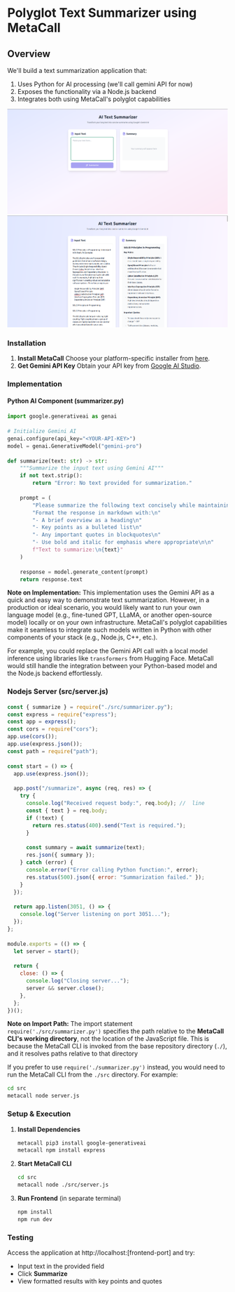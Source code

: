 # Polyglot Text Summarizer using MetaCall

## Overview

We'll build a text summarization application that:

1. Uses Python for AI processing (we'll call gemini API for now)
2. Exposes the functionality via a Node.js backend
3. Integrates both using MetaCall's polyglot capabilities

![UI](./media/UI.png)
![summarized text](./media/summarized-example.png)
### Installation

1. **Install MetaCall**
    Choose your platform-specific installer from [here](https://github.com/metacall/install).
2. **Get Gemini API Key**
    Obtain your API key from [Google AI Studio](https://aistudio.google.com/app/apikey).

### Implementation

#### Python AI Component (summarizer.py)

```python
import google.generativeai as genai

# Initialize Gemini AI
genai.configure(api_key="<YOUR-API-KEY>")
model = genai.GenerativeModel("gemini-pro")

def summarize(text: str) -> str:
    """Summarize the input text using Gemini AI"""
    if not text.strip():
        return "Error: No text provided for summarization."

    prompt = (
        "Please summarize the following text concisely while maintaining key information.\n"
        "Format the response in markdown with:\n"
        "- A brief overview as a heading\n"
        "- Key points as a bulleted list\n"
        "- Any important quotes in blockquotes\n"
        "- Use bold and italic for emphasis where appropriate\n\n"
        f"Text to summarize:\n{text}"
    )

    response = model.generate_content(prompt)
    return response.text
```

**Note on Implementation:**
This implementation uses the Gemini API as a quick and easy way to demonstrate text summarization. However, in a production or ideal scenario, you would likely want to run your own language model (e.g., fine-tuned GPT, LLaMA, or another open-source model) locally or on your own infrastructure. MetaCall's polyglot capabilities make it seamless to integrate such models written in Python with other components of your stack (e.g., Node.js, C++, etc.).

For example, you could replace the Gemini API call with a local model inference using libraries like `transformers` from Hugging Face. MetaCall would still handle the integration between your Python-based model and the Node.js backend effortlessly.

### Nodejs Server (src/server.js)

```javascript
const { summarize } = require("./src/summarizer.py");
const express = require("express");
const app = express();
const cors = require("cors");
app.use(cors());
app.use(express.json());
const path = require("path");

const start = () => {
  app.use(express.json());

  app.post("/summarize", async (req, res) => {
    try {
      console.log("Received request body:", req.body); //  line
      const { text } = req.body;
      if (!text) {
        return res.status(400).send("Text is required.");
      }

      const summary = await summarize(text);
      res.json({ summary });
    } catch (error) {
      console.error("Error calling Python function:", error);
      res.status(500).json({ error: "Summarization failed." });
    }
  });

  return app.listen(3051, () => {
    console.log("Server listening on port 3051...");
  });
};

module.exports = (() => {
  let server = start();

  return {
    close: () => {
      console.log("Closing server...");
      server && server.close();
    },
  };
})();
```

**Note on Import Path:**
The import statement `require('./src/summarizer.py')` specifies the path relative to the **MetaCall CLI's working directory**, not the location of the JavaScript file. This is because the MetaCall CLI is invoked from the base repository directory (`./`), and it resolves paths relative to that directory

If you prefer to use `require('./summarizer.py')` instead, you would need to run the MetaCall CLI from the `./src` directory. For example:

```bash
cd src
metacall node server.js
```

### Setup & Execution

1. **Install Dependencies**

    ```bash
    metacall pip3 install google-generativeai
    metacall npm install express
    ```

2. **Start MetaCall CLI**

    ```bash
    cd src
    metacall node ./src/server.js
    ```

4. **Run Frontend** (in separate terminal)

    ```bash
    npm install
    npm run dev
    ```

### Testing
Access the application at http://localhost:[frontend-port] and try:

- Input text in the provided field
- Click **Summarize**
- View formatted results with key points and quotes
